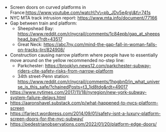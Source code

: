 * Screen doors on curved platforms in France:https://www.youtube.com/watch\?v\=pb_JDv5e4rg\&t\=741s
* NYC MTA track intrusion report: https://www.mta.info/document/77166
* Gap between train and platform:
  * Sheepshead Bay: https://www.reddit.com/r/nycrail/comments/1c84epb/gap_at_sheepshead_bay/?rdt=43517
  * Great Neck: https://abc7ny.com/mind-the-gap-fall-in-woman-falls-on-tracks-lirr/824908/
* Construction causing narrow platform where people have to essentially move around on the yellow recommended no-step line:
  * Parkchester: https://brooklyn.news12.com/parkchester-subway-riders-cite-safety-risks-from-narrow-platform
  * 34th street-Penn station: https://www.reddit.com/r/nycrail/comments/1hpgbn0/in_what_universe_is_this_safe/?chainedPosts=t3_1jd8tdg&rdt=49017
* https://www.nytimes.com/2017/11/18/nyregion/new-york-subway-system-failure-delays.html
* https://aaronshavel.substack.com/p/what-happened-to-nycs-platform-screen
* https://farject.wordpress.com/2014/09/01/safety-isnt-a-luxury-platform-screen-doors-for-the-nyc-subway/
* https://pedestrianobservations.com/2022/01/20/platform-edge-doors/
